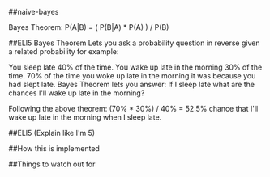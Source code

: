 ##naive-bayes


Bayes Theorem: P(A|B) = ( P(B|A) * P(A) ) / P(B)

##ELI5 Bayes Theorem
Lets you ask a probability question in reverse given a related probability for example:

You sleep late 40% of the time.
You wake up late in the morning 30% of the time.
70% of the time you woke up late in the morning it was because you had slept late.
Bayes Theorem lets you answer: If I sleep late what are the chances I'll wake up late in the morning?

Following the above theorem: (70% * 30%) / 40% = 52.5% chance that I'll wake up late in the morning when I sleep late.

##ELI5 (Explain like I'm 5)

##How this is implemented

##Things to watch out for
